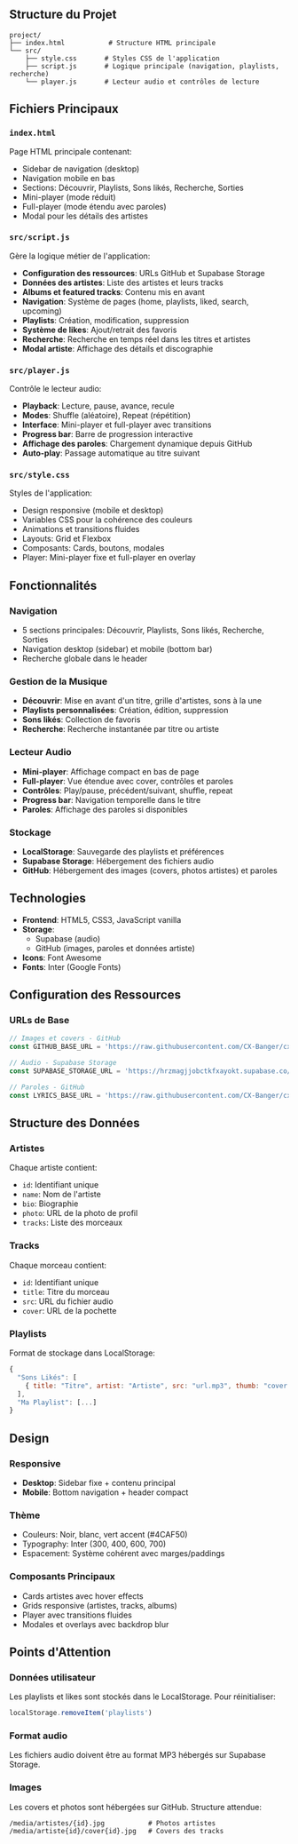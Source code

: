 ## Structure du Projet

```
project/
├── index.html           # Structure HTML principale
└── src/
    ├── style.css       # Styles CSS de l'application
    ├── script.js       # Logique principale (navigation, playlists, recherche)
    └── player.js       # Lecteur audio et contrôles de lecture
```

## Fichiers Principaux

### `index.html`
Page HTML principale contenant:
- Sidebar de navigation (desktop)
- Navigation mobile en bas
- Sections: Découvrir, Playlists, Sons likés, Recherche, Sorties
- Mini-player (mode réduit)
- Full-player (mode étendu avec paroles)
- Modal pour les détails des artistes

### `src/script.js`
Gère la logique métier de l'application:
- **Configuration des ressources**: URLs GitHub et Supabase Storage
- **Données des artistes**: Liste des artistes et leurs tracks
- **Albums et featured tracks**: Contenu mis en avant
- **Navigation**: Système de pages (home, playlists, liked, search, upcoming)
- **Playlists**: Création, modification, suppression
- **Système de likes**: Ajout/retrait des favoris
- **Recherche**: Recherche en temps réel dans les titres et artistes
- **Modal artiste**: Affichage des détails et discographie

### `src/player.js`
Contrôle le lecteur audio:
- **Playback**: Lecture, pause, avance, recule
- **Modes**: Shuffle (aléatoire), Repeat (répétition)
- **Interface**: Mini-player et full-player avec transitions
- **Progress bar**: Barre de progression interactive
- **Affichage des paroles**: Chargement dynamique depuis GitHub
- **Auto-play**: Passage automatique au titre suivant

### `src/style.css`
Styles de l'application:
- Design responsive (mobile et desktop)
- Variables CSS pour la cohérence des couleurs
- Animations et transitions fluides
- Layouts: Grid et Flexbox
- Composants: Cards, boutons, modales
- Player: Mini-player fixe et full-player en overlay

## Fonctionnalités

### Navigation
- 5 sections principales: Découvrir, Playlists, Sons likés, Recherche, Sorties
- Navigation desktop (sidebar) et mobile (bottom bar)
- Recherche globale dans le header

### Gestion de la Musique
- **Découvrir**: Mise en avant d'un titre, grille d'artistes, sons à la une
- **Playlists personnalisées**: Création, édition, suppression
- **Sons likés**: Collection de favoris
- **Recherche**: Recherche instantanée par titre ou artiste

### Lecteur Audio
- **Mini-player**: Affichage compact en bas de page
- **Full-player**: Vue étendue avec cover, contrôles et paroles
- **Contrôles**: Play/pause, précédent/suivant, shuffle, repeat
- **Progress bar**: Navigation temporelle dans le titre
- **Paroles**: Affichage des paroles si disponibles

### Stockage
- **LocalStorage**: Sauvegarde des playlists et préférences
- **Supabase Storage**: Hébergement des fichiers audio
- **GitHub**: Hébergement des images (covers, photos artistes) et paroles

## Technologies

- **Frontend**: HTML5, CSS3, JavaScript vanilla
- **Storage**:
  - Supabase (audio)
  - GitHub (images, paroles et données artiste)
- **Icons**: Font Awesome
- **Fonts**: Inter (Google Fonts)

## Configuration des Ressources

### URLs de Base
```javascript
// Images et covers - GitHub
const GITHUB_BASE_URL = 'https://raw.githubusercontent.com/CX-Banger/cx-final-muzikly/main';

// Audio - Supabase Storage
const SUPABASE_STORAGE_URL = 'https://hrzmagjjobctkfxayokt.supabase.co/storage/v1/object/public/sons/';

// Paroles - GitHub
const LYRICS_BASE_URL = 'https://raw.githubusercontent.com/CX-Banger/cx-muzik/main/media/lyrics';
```

## Structure des Données

### Artistes
Chaque artiste contient:
- `id`: Identifiant unique
- `name`: Nom de l'artiste
- `bio`: Biographie
- `photo`: URL de la photo de profil
- `tracks`: Liste des morceaux

### Tracks
Chaque morceau contient:
- `id`: Identifiant unique
- `title`: Titre du morceau
- `src`: URL du fichier audio
- `cover`: URL de la pochette

### Playlists
Format de stockage dans LocalStorage:
```javascript
{
  "Sons Likés": [
    { title: "Titre", artist: "Artiste", src: "url.mp3", thumb: "cover.jpg" }
  ],
  "Ma Playlist": [...]
}
```

## Design

### Responsive
- **Desktop**: Sidebar fixe + contenu principal
- **Mobile**: Bottom navigation + header compact

### Thème
- Couleurs: Noir, blanc, vert accent (#4CAF50)
- Typography: Inter (300, 400, 600, 700)
- Espacement: Système cohérent avec marges/paddings

### Composants Principaux
- Cards artistes avec hover effects
- Grids responsive (artistes, tracks, albums)
- Player avec transitions fluides
- Modales et overlays avec backdrop blur

## Points d'Attention

### Données utilisateur
Les playlists et likes sont stockés dans le LocalStorage. Pour réinitialiser:
```javascript
localStorage.removeItem('playlists')
```

### Format audio
Les fichiers audio doivent être au format MP3 hébergés sur Supabase Storage.

### Images
Les covers et photos sont hébergées sur GitHub. Structure attendue:
```
/media/artistes/{id}.jpg           # Photos artistes
/media/artiste{id}/cover{id}.jpg   # Covers des tracks
```
